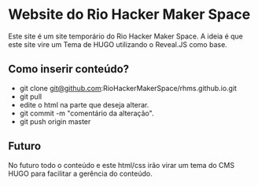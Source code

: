 # Website do Rio Hacker Maker Space
Este site é um site temporário do Rio Hacker Maker Space. A ideia é que este site vire um Tema de HUGO utilizando o Reveal.JS como base.

## Como inserir conteúdo?

* git clone git@github.com:RioHackerMakerSpace/rhms.github.io.git
* git pull
* edite o html na parte que deseja alterar.
* git commit -m "comentário da alteração".
* git push origin master


## Futuro

No futuro todo o conteúdo e este html/css irão virar um tema do CMS HUGO para facilitar a gerência do conteúdo.

